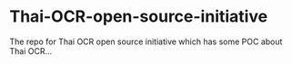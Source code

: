 # Thai-OCR-open-source-initiative
The repo for Thai OCR open source initiative which has some POC about Thai OCR...
